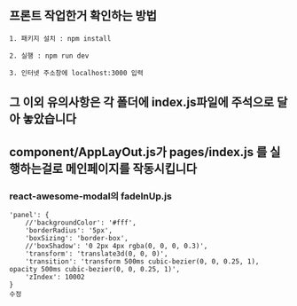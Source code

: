 ## 프론트 작업한거 확인하는 방법
    1. 패키지 설치 : npm install
    
    2. 실행 : npm run dev

    3. 인터넷 주소창에 localhost:3000 입력 

## 그 이외 유의사항은 각 폴더에 index.js파일에 주석으로 달아 놓았습니다
## component/AppLayOut.js가 pages/index.js 를 실행하는걸로 메인페이지를 작동시킵니다

### react-awesome-modal의 fadeInUp.js
    'panel': {
        //'backgroundColor': '#fff',
        'borderRadius': '5px',
        'boxSizing': 'border-box',
        //'boxShadow': '0 2px 4px rgba(0, 0, 0, 0.3)',
        'transform': 'translate3d(0, 0, 0)',
        'transition': 'transform 500ms cubic-bezier(0, 0, 0.25, 1), opacity 500ms cubic-bezier(0, 0, 0.25, 1)',
        'zIndex': 10002
    }
    수정



